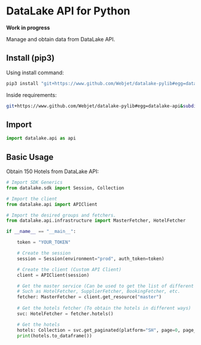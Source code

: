 # DataLake API for Python

**Work in progress**

Manage and obtain data from DataLake API.

## Install (pip3)

Using install command:

```bash
pip3 install "git+https://www.github.com/Webjet/datalake-pylib#egg=datalake-api&subdirectory=api"
```

Inside requirements:

```bash
git+https://www.github.com/Webjet/datalake-pylib#egg=datalake-api&subdirectory=api
```

## Import

```python
import datalake.api as api
```

## Basic Usage

Obtain 150 Hotels from DataLake API:
```python
# Import SDK Generics
from datalake.sdk import Session, Collection

# Import the client
from datalake.api import APIClient

# Import the desired groups and fetchers.
from datalake.api.infrastructure import MasterFetcher, HotelFetcher

if __name__ == "__main__":

    token = "YOUR_TOKEN"

    # Create the session
    session = Session(environment="prod", auth_token=token)

    # Create the client (Custom API Client)
    client = APIClient(session)

    # Get the master service (Can be used to get the list of different master fetchers)
    # Such as HotelFetcher, SupplierFetcher, BookingFetcher, etc.
    fetcher: MasterFetcher = client.get_resource("master")
    
    # Get the hotels fetcher (To obtain the hotels in different ways)
    svc: HotelFetcher = fetcher.hotels()

    # Get the hotels
    hotels: Collection = svc.get_paginated(platform="SH", page=0, page_size=150)
    print(hotels.to_dataframe())
```